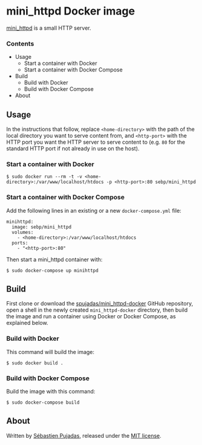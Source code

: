 # mini_httpd Docker image

[mini_httpd](http://www.acme.com/software/mini_httpd/) is a small HTTP server.

### Contents

 - Usage
	 - Start a container with Docker
	 - Start a container with Docker Compose
 - Build
	 - Build with Docker
	 - Build with Docker Compose
 - About

## Usage

In the instructions that follow, replace `<home-directory>` with the path of the local directory you want to serve content from, and `<http-port>` with the HTTP port you want the HTTP server to serve content to (e.g. `80` for the standard HTTP port if not already in use on the host).

### Start a container with Docker

	$ sudo docker run --rm -t -v <home-directory>:/var/www/localhost/htdocs -p <http-port>:80 sebp/mini_httpd

### Start a container with Docker Compose

Add the following lines in an existing or a new `docker-compose.yml` file:

	minihttpd:
	  image: sebp/mini_httpd
	  volumes:
	    - <home-directory>:/var/www/localhost/htdocs
	  ports:
	    - "<http-port>:80"

Then start a mini_httpd container with:

	$ sudo docker-compose up minihttpd


## Build

First clone or download the [spujadas/mini_httpd-docker](https://github.com/spujadas/mini_httpd-docker) GitHub repository, open a shell in the newly created `mini_httpd-docker` directory, then build the image and run a container using Docker or Docker Compose, as explained below.

### Build with Docker

This command will build the image:

	$ sudo docker build .

### Build with Docker Compose

Build the image with this command:

	$ sudo docker-compose build

## About

Written by [Sébastien Pujadas](http://pujadas.net), released under the [MIT license](http://opensource.org/licenses/MIT).
